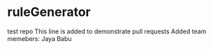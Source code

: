 # ruleGenerator
test repo
This line is added to demonstrate pull requests
Added team memebers: Jaya Babu
